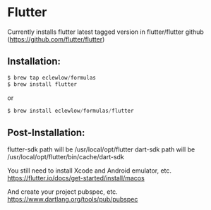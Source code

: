 # Flutter

Currently installs flutter latest tagged version in flutter/flutter github (https://github.com/flutter/flutter)

## Installation:

```powershell
$ brew tap eclewlow/formulas
$ brew install flutter
```

or

```powershell
$ brew install eclewlow/formulas/flutter
```

## Post-Installation:

flutter-sdk path will be /usr/local/opt/flutter
dart-sdk path will be /usr/local/opt/flutter/bin/cache/dart-sdk

You still need to install Xcode and Android emulator, etc.
https://flutter.io/docs/get-started/install/macos

And create your project pubspec, etc.
https://www.dartlang.org/tools/pub/pubspec
